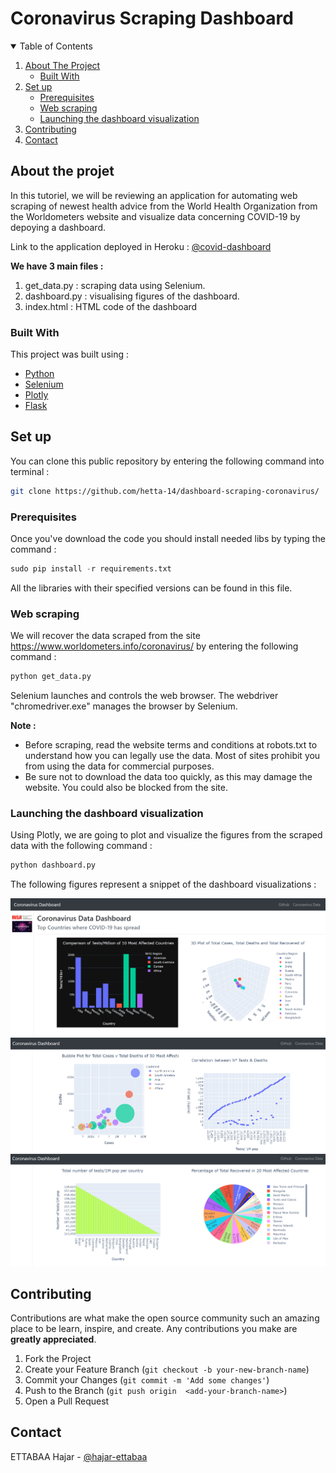 
# Coronavirus Scraping Dashboard

<!-- TABLE OF CONTENTS -->
<details open="open">
  <summary>Table of Contents</summary>
  <ol>
    <li>
      <a href="#about-the-project">About The Project</a>
      <ul>
        <li><a href="#built-with">Built With</a></li>
      </ul>
    </li>
    <li>
      <a href="#set-up">Set up</a>
      <ul>
        <li><a href="#prerequisites">Prerequisites</a></li>
        <li><a href="#web-scraping">Web scraping</a></li>
        <li><a href="#launching-the-dashboard-visualization">Launching the dashboard visualization</a></li>
      </ul>
    </li>
    <li><a href="#contributing">Contributing</a></li>
    <li><a href="#contact">Contact</a></li>
  </ol>
</details>

## About the projet

In this tutoriel, we will be reviewing an application for automating  web scraping of newest health advice from the World Health Organization from the Worldometers website
and visualize data concerning COVID-19 by depoying a dashboard.

Link to the application deployed in Heroku : [@covid-dashboard](https://ettabaa-hajar-covid.herokuapp.com/ )


**We have 3 main files :**
  1. get_data.py : scraping data using Selenium.
  2. dashboard.py : visualising figures of the dashboard.
  3. index.html : HTML code of the dashboard
  
### Built With
This project was built using :
* [Python](https://www.python.org/)
* [Selenium](https://www.selenium.dev/)
* [Plotly](https://plotly.com)
* [Flask](https://flask.palletsprojects.com/en/1.1.x/)
  
## Set up
You can clone this public repository by entering the following command into terminal :
```sh
git clone https://github.com/hetta-14/dashboard-scraping-coronavirus/
```
### Prerequisites 
Once you've download the code you should install needed libs by typing the command :
```python
sudo pip install -r requirements.txt
```
All the libraries with their specified versions can be found in this file.
### Web scraping
We will recover the data scraped from the site https://www.worldometers.info/coronavirus/ by entering the following command :
```python
python get_data.py
```
Selenium launches and controls the web browser. The webdriver "chromedriver.exe" manages the browser by Selenium.

**Note :** 
  - Before scraping, read the website terms and conditions at robots.txt to understand how you can legally use the data. Most of sites prohibit you from using the data for commercial purposes.
  - Be sure not to download the data too quickly, as this may damage the website. You could also be blocked from the site.
### Launching the dashboard visualization
Using Plotly, we are going to plot and visualize the figures from the scraped data with the following command :
```python
python dashboard.py
```
The following figures represent a snippet of the dashboard visualizations :

![](https://github.com/hetta-14/dashboard-scraping-coronavirus/blob/master/img/dash.PNG)
![](https://github.com/hetta-14/dashboard-scraping-coronavirus/blob/master/img/dash_2.PNG)
![](https://github.com/hetta-14/dashboard-scraping-coronavirus/blob/master/img/dash_3.PNG)

<!-- CONTRIBUTING -->
## Contributing

Contributions are what make the open source community such an amazing place to be learn, inspire, and create. Any contributions you make are **greatly appreciated**.

1. Fork the Project
2. Create your Feature Branch (`git checkout -b your-new-branch-name`)
3. Commit your Changes (`git commit -m 'Add some changes'`)
4. Push to the Branch (`git push origin  <add-your-branch-name>`)
5. Open a Pull Request

<!-- CONTACT -->
## Contact

ETTABAA Hajar - [@hajar-ettabaa](https://www.linkedin.com/in/hajar-ettabaa/)



